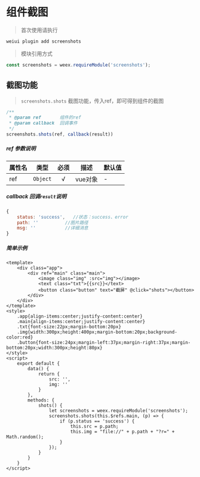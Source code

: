 # 组件截图

> 首次使用请执行

```bash
weiui plugin add screenshots
```

> 模块引用方式

```js
const screenshots = weex.requireModule('screenshots');
```

## 截图功能 

> `screenshots.shots` 截图功能，传入ref，即可得到组件的截图

```js
/**
 * @param ref       组件的ref
 * @param callback  回调事件
 */
screenshots.shots(ref, callback(result))
```

##### ref 参数说明

| 属性名 | 类型 | 必须 | 描述 | 默认值 |
| --- | --- | :-: | --- | --- |
| ref | `Object` | √ | vue对象 | - |

##### callback 回调`result`说明

```js
{
    status: 'success',   //状态：success、error
    path: ''          //图片路径
    msg: ''           //详细消息
}
```

##### 简单示例

```vue
<template>
    <div class="app">
        <div ref="main" class="main">
            <image class="img" :src="img"></image>
            <text class="txt">{{src}}</text>
            <button class="button" text="截屏" @click="shots"></button>
        </div>
    </div>
</template>
<style>
    .app{align-items:center;justify-content:center}
    .main{align-items:center;justify-content:center}
    .txt{font-size:22px;margin-bottom:20px}
    .img{width:300px;height:400px;margin-bottom:20px;background-color:red}
    .button{font-size:24px;margin-left:37px;margin-right:37px;margin-bottom:20px;width:300px;height:80px}
</style>
<script>
    export default {
        data() {
            return {
                src: '',
                img: ''
            }
        },
        methods: {
            shots() {
                let screenshots = weex.requireModule('screenshots');
                screenshots.shots(this.$refs.main, (p) => {
                    if (p.status == 'success') {
                        this.src = p.path;
                        this.img = "file://" + p.path + "?r=" + Math.random();
                    }
                });
            }
        }
    }
</script>
```




